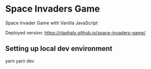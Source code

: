 # Space Invaders Game

Space Invader Game with Vanilla JavaScript

Deployed version: https://rlaqhalx.github.io/space-invaders-game/ 

## Setting up local dev environment 
yarn 
yarn dev